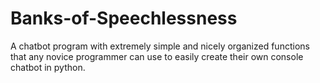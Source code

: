 # Banks-of-Speechlessness
 A chatbot program with extremely simple and nicely organized functions that any novice programmer can use to easily create their own console chatbot in python.
